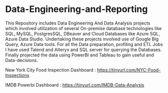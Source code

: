 # Data-Engineering-and-Reporting

This Repository includes Data Engineering And Data Analysis projects which involved utilization of several On-premise database technologies like SQL, MySQL, PostgresSQL, DBeaver and Cloud Databases like Azure SQL, Azure Data Studio.
Undertaking these projects involved use of Google Big Query, Azure Data tools.
For all the Data preparation, profiling and ETL Jobs I have used Talend and Alteryx and SQL server for querying the Databases.
Finally projected the data using PowerBI and Tableau to gain useful and Data-decisions.


New York City Food Inspection Dashboard : https://tinyurl.com/NYC-Food-Inspections

IMDB Powerbi Dashboard : https://tinyurl.com/IMDB-Data-Analysis
